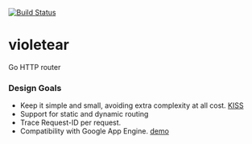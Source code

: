 [![Build Status](https://drone.io/github.com/nbari/violetear/status.png)](https://drone.io/github.com/nbari/violetear/latest)

# violetear
Go HTTP router

### Design Goals
* Keep it simple and small, avoiding extra complexity at all cost. [KISS](http://en.wikipedia.org/wiki/KISS_principle)
* Support for static and dynamic routing
* Trace Request-ID per request.
* Compatibility with Google App Engine. [demo](http://api.violetear.com)
